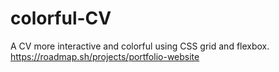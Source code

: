 # colorful-CV
A CV more interactive and colorful using CSS grid and flexbox.
https://roadmap.sh/projects/portfolio-website
